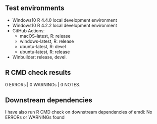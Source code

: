 ## Test environments
* Windows10 R 4.4.0 local development environment
* Windows10 R 4.2.2 local development environment
* GitHub Actions:
  * macOS-latest,    R: release
  * windows-latest,  R: release
  * ubuntu-latest,   R: devel
  * ubuntu-latest,   R: release
* Winbuilder: release, devel.

## R CMD check results

0 ERRORs | 0 WARNINGs | 0 NOTES. 

## Downstream dependencies

I have also run R CMD check on downstream dependencies of emdi:
No ERRORs or WARNINGs found

